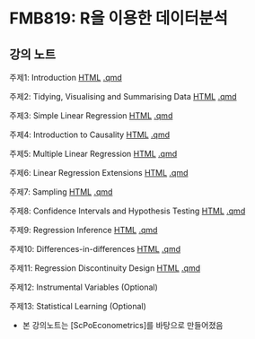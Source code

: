 # FMB819: R을 이용한 데이터분석


## 강의 노트

주제1: 
  Introduction 
    [HTML](https://raw.githack.com/chung-jiwoong/ScPoMetrics-Slides/master/chapter_intro/chapter_intro.html)
    [.qmd](https://github.com/chung-jiwoong/ScPoMetrics-Slides/blob/master/chapter_intro/chapter_intro.qmd)  
    
주제2: 
  Tidying, Visualising and Summarising Data 
    [HTML](https://raw.githack.com/chung-jiwoong/ScPoMetrics-Slides/master/chapter_tidy_programming/chapter_tidy.html)
    [.qmd](https://github.com/chung-jiwoong/ScPoMetrics-Slides/blob/master/chapter_tidy_programming/chapter_tidy.qmd) 
    
주제3:
  Simple Linear Regression 
    [HTML](https://raw.githack.com/chung-jiwoong/ScPoMetrics-Slides/master/chapter_intro/chapter_slr.html)
    [.qmd](https://github.com/chung-jiwoong/ScPoMetrics-Slides/blob/master/chapter_intro/chapter_slr.qmd) 
    
  
주제4:
  Introduction to Causality
    [HTML](https://raw.githack.com/chung-jiwoong/ScPoMetrics-Slides/master/chapter_intro/chapter_causality.html)
    [.qmd](https://github.com/chung-jiwoong/ScPoMetrics-Slides/blob/master/chapter_intro/chapter_causality.qmd) 
    
주제5:
  Multiple Linear Regression
    [HTML](https://raw.githack.com/chung-jiwoong/ScPoMetrics-Slides/master/chapter_intro/chapter_mlr.html)
    [.qmd](https://github.com/chung-jiwoong/ScPoMetrics-Slides/blob/master/chapter_intro/chapter_mlr.qmd) 
    
주제6:
  Linear Regression Extensions 
    [HTML](https://raw.githack.com/chung-jiwoong/ScPoMetrics-Slides/master/chapter_intro/chapter_regext.html)
    [.qmd](https://github.com/chung-jiwoong/ScPoMetrics-Slides/blob/master/chapter_intro/chapter_regext.qmd) 
    
주제7:
  Sampling
    [HTML](https://raw.githack.com/chung-jiwoong/ScPoMetrics-Slides/master/chapter_intro/chapter_sampling.html)
    [.qmd](https://github.com/chung-jiwoong/ScPoMetrics-Slides/blob/master/chapter_intro/chapter_sampling.qmd) 
    
주제8:
  Confidence Intervals and Hypothesis Testing
    [HTML](https://raw.githack.com/chung-jiwoong/ScPoMetrics-Slides/master/chapter_intro/chapter_ci_hyptest.html)
    [.qmd](https://github.com/chung-jiwoong/ScPoMetrics-Slides/blob/master/chapter_intro/chapter_ci_hyptest.qmd) 
    
주제9:
  Regression Inference 
    [HTML](https://raw.githack.com/chung-jiwoong/ScPoMetrics-Slides/master/chapter_intro/reg_inference.html)
    [.qmd](https://github.com/chung-jiwoong/ScPoMetrics-Slides/blob/master/chapter_intro/reg_inference.qmd) 
    
주제10:
  Differences-in-differences
    [HTML](https://raw.githack.com/chung-jiwoong/ScPoMetrics-Slides/master/chapter_intro/chapter_did.html)
    [.qmd](https://github.com/chung-jiwoong/ScPoMetrics-Slides/blob/master/chapter_intro/chapter_did.qmd) 
    
주제11:
  Regression Discontinuity Design
    [HTML](https://raw.githack.com/chung-jiwoong/ScPoMetrics-Slides/master/chapter_intro/chapter_rdd.html)
    [.qmd](https://github.com/chung-jiwoong/ScPoMetrics-Slides/blob/master/chapter_intro/chapter_rdd.qmd) 
    
    
주제12:
  Instrumental Variables (Optional)
  
주제13:
  Statistical Learning (Optional)
  
  
  
- 본 강의노트는 [ScPoEconometrics]를 바탕으로 만들어졌음



